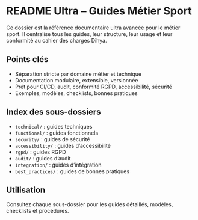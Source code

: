# README Ultra – Guides Métier Sport

Ce dossier est la référence documentaire ultra avancée pour le métier sport. Il centralise tous les guides, leur structure, leur usage et leur conformité au cahier des charges Dihya.

## Points clés
- Séparation stricte par domaine métier et technique
- Documentation modulaire, extensible, versionnée
- Prêt pour CI/CD, audit, conformité RGPD, accessibilité, sécurité
- Exemples, modèles, checklists, bonnes pratiques

## Index des sous-dossiers
- `technical/` : guides techniques
- `functional/` : guides fonctionnels
- `security/` : guides de sécurité
- `accessibility/` : guides d’accessibilité
- `rgpd/` : guides RGPD
- `audit/` : guides d’audit
- `integration/` : guides d’intégration
- `best_practices/` : guides de bonnes pratiques

## Utilisation
Consultez chaque sous-dossier pour les guides détaillés, modèles, checklists et procédures.
